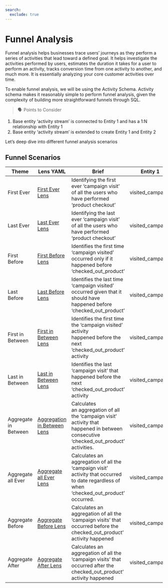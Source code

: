 ```yaml
---
search:
  exclude: true
---
```


# Funnel Analysis

Funnel analysis helps businesses trace users’ journeys as they perform a series of activities that lead toward a defined goal. It helps investigate the activities performed by users, estimates the duration it takes for a user to perform an activity, tracks conversion time from one activity to another, and much more. It is essentially analyzing your core customer activities over time.

To enable funnel analysis, we will be using the Activity Schema. Activity schema makes it reasonably simple to perform funnel analysis, given the complexity of building more straightforward funnels through SQL.

> 🗣 Points to Consider

1. Base entity ‘activity stream’ is connected to Entity 1 and has a 1:N relationship with Entity 1
2. Base entity ‘activity stream’ is extended to create Entity 1 and Entity 2
</aside>

Let’s deep dive into different funnel analysis scenarios 

## Funnel Scenarios

|Theme |Lens YAML |Brief |Entity 1 |Entity 2 |Relationship|
|---|---|---|---|---|---|
|First Ever          |[First Ever Lens](/interfaces/lens/recipes/funnel_analysis/funnel_scenarios/first_ever_lens/) |Identifying the first ever ‘campaign visit’ of all the users who have performed ‘product checkout’                                     |visited_campaign|checked_out_product|1:N         |
|Last Ever           |[Last Ever Lens](/interfaces/lens/recipes/funnel_analysis/funnel_scenarios/last_ever_lens/) |Identifying the last ever ‘campaign visit’ of all the users who have performed ‘product checkout’                                      |visited_campaign|checked_out_product|1:N         |
|First Before        |[First Before Lens](/interfaces/lens/recipes/funnel_analysis/funnel_scenarios/first_before_lens) |Identifies the first time ‘campaign visited’ occurred only if it happened before ‘checked_out_product’                                 |visited_campaign|checked_out_product|1:N         |
|Last Before         |[Last Before Lens](/interfaces/lens/recipes/funnel_analysis/funnel_scenarios/last_before_lens) |Identifies the last time ‘campaign visited’ occurred given that it should have happened before ‘checked_out_product’                   |visited_campaign|checked_out_product|1:N         |
|First in Between    |[First in Between Lens](/interfaces/lens/recipes/funnel_analysis/funnel_scenarios/first_in_between_lens) |Identifies the first time the ‘campaign visited’ activity happened before the next ’checked_out_product’ activity                      |visited_campaign|checked_out_product|1:N         |
|Last in Between     |[Last in Between Lens](/interfaces/lens/recipes/funnel_analysis/funnel_scenarios/last_in_between_lens) |Identifies the last ‘campaign visit’ that happened before the next ‘checked_out_product’ activity                                      |visited_campaign|checked_out_product|1:N         |
|Aggregate in Between|[Aggregation in Between Lens](/interfaces/lens/recipes/funnel_analysis/funnel_scenarios/aggregation_in_between_lens)|Calculates an aggregation of all the ‘campaign visit’ activity that happened in between consecutive ‘checked_out_product’ activities.  |visited_campaign|checked_out_product|1:N         |
|Aggregate all Ever  |[Aggregate all Ever Lens](/interfaces/lens/recipes/funnel_analysis/funnel_scenarios/aggregate_all_ever_lens) |Calculates an aggregation of all the ‘campaign visit’ activity that occurred to date regardless of when ‘checked_out_product’ occurred.|visited_campaign|checked_out_product|1:N         |
|Aggregate Before    |[Aggregate Before Lens](/interfaces/lens/recipes/funnel_analysis/funnel_scenarios/aggregate_before_lens) |Calculates an aggregation of all the  ‘campaign visits’ that occurred before the checked_out_product’ activity happened                |visited_campaign|checked_out_product|1:N         |
|Aggregate After     |[Aggregate After Lens](/interfaces/lens/recipes/funnel_analysis/funnel_scenarios/aggregate_after_lens) |Calculates an aggregation of all the  ‘campaign visits’ that occurred after the checked_out_product’ activity happened                 |visited_campaign|checked_out_product|1:N         |